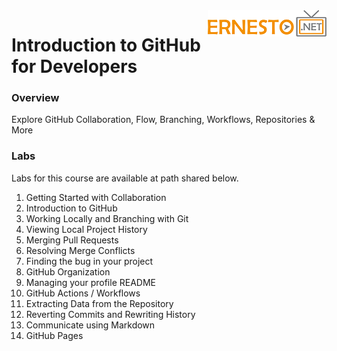 <img align="right" src="./logo-small.png">

# Introduction to GitHub for Developers 

### Overview
Explore GitHub Collaboration, Flow, Branching, Workflows, Repositories & More

### Labs

Labs for this course are available at path shared below.

1. Getting Started with Collaboration
2. Introduction to GitHub
3. Working Locally and Branching with Git
4. Viewing Local Project History 
5. Merging Pull Requests
6. Resolving Merge Conflicts
7. Finding the bug in your project
8. GitHub Organization
9. Managing your profile README
10. GitHub Actions / Workflows
11. Extracting Data from the Repository
12. Reverting Commits and Rewriting History
13. Communicate using Markdown
14. GitHub Pages
